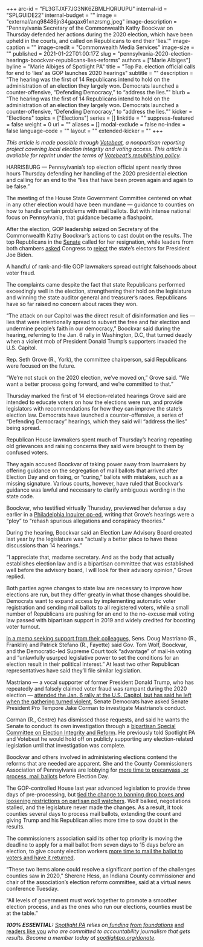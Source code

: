 +++
arc-id = "FL3GTJXF7JG3NK6ZBMLHQRUUPU"
internal-id = "SPLGUIDE22"
internal-budget = ""
image = "external/anq98486jn34gaqax61xnzrsmg.jpeg"
image-description = "Pennsylvania Secretary of the Commonwealth Kathy Boockvar on Thursday defended her actions during the 2020 election, which have been upheld in the courts, and called on Republicans to end their 'lies.'"
image-caption = ""
image-credit = "Commonwealth Media Services"
image-size = ""
published = 2021-01-22T01:00:17Z
slug = "pennsylvania-2020-election-hearings-boockvar-republicans-lies-reforms"
authors = ["Marie Albiges"]
byline = "Marie Albiges of Spotlight PA"
title = "Top Pa. election official calls for end to ‘lies’ as GOP launches 2020 hearings"
subtitle = ""
description = "The hearing was the first of 14 Republicans intend to hold on the administration of an election they largely won. Democrats launched a counter-offensive, “Defending Democracy,” to “address the lies.”"
blurb = "The hearing was the first of 14 Republicans intend to hold on the administration of an election they largely won. Democrats launched a counter-offensive, “Defending Democracy,” to “address the lies.”"
kicker = "Elections"
topics = ["Elections"]
series = []
linktitle = ""
suppress-featured = false
weight = 0
url = ""
aliases = []
modal-exclude = false
no-index = false
language-code = ""
layout = ""
extended-kicker = ""
+++

<i>This article is made possible through&nbsp;</i><a href="http://votebeat.org/"><i>Votebeat</i></a><i>, a nonpartisan reporting project covering local election integrity and voting access. This article is available for reprint under the terms of&nbsp;</i><a href="https://www.votebeat.org/pages/republishing"><i>Votebeat’s republishing policy</i></a><i>.</i>

HARRISBURG — Pennsylvania’s top election official spent nearly three hours Thursday defending her handling of the 2020 presidential election and calling for an end to the “lies that have been proven again and again to be false.”

The meeting of the House State Government Committee centered on what in any other election would have been mundane — guidance to counties on how to handle certain problems with mail ballots. But with intense national focus on Pennsylvania, that guidance became a flashpoint.

After the election, GOP leadership seized on Secretary of the Commonwealth Kathy Boockvar’s actions to cast doubt on the results. The top Republicans in the <a href="https://www.senatorcorman.com/2020/11/03/senate-republican-leaders-call-for-pa-secretary-of-state-to-resign-immediately/">Senate</a> called for her resignation, while leaders from both chambers <a href="https://lesspage.com/news/2021/01/pennsylvania-senate-electoral-college-objection-donald-trump-joe-biden-2020-election/">asked</a> Congress to <a href="https://lesspage.com/news/2020/12/pennsylvania-electors-republican-reject-congress-bryan-cutler/">reject</a> the state’s electors for President Joe Biden.

A handful of rank-and-file GOP lawmakers spread outright falsehoods about voter fraud.

The complaints came despite the fact that state Republicans performed exceedingly well in the election, strengthening their hold on the legislature and winning the state auditor general and treasurer’s races. Republicans have so far raised no concern about races they won.

“The attack on our Capitol was the direct result of disinformation and lies — lies that were intentionally spread to subvert the free and fair election and undermine people’s faith in our democracy,” Boockvar said during the hearing, referring to the Jan. 6 rally in Washington, D.C, that turned deadly when a violent mob of President Donald Trump’s supporters invaded the U.S. Capitol.

<script src="https://lesspage.com/embed.js" async></script><div data-spl-embed-version="1" data-spl-src="https://lesspage.com/embeds/donate/?teaser_text=Spotlight%20PA%20provides%20essential%2C%20public-service%20journalism%20that%20cuts%20through%20misinformation%20and%20politics%20to%20get%20to%20the%20truth.%20But%20we%20need%20your%20help%20to%20do%20it.&cta_text=YES%2C%20I%20WILL%20CONTRIBUTE"></div>

Rep. Seth Grove (R., York), the committee chairperson, said Republicans were focused on the future.

“We’re not stuck on the 2020 election, we’ve moved on,” Grove said. “We want a better process going forward, and we’re committed to that.”

Thursday marked the first of 14 election-related hearings Grove said are intended to educate voters on how the elections were run, and provide legislators with recommendations for how they can improve the state’s election law. Democrats have launched a counter-offensive, a series of “Defending Democracy” hearings, which they said will “address the lies” being spread.

Republican House lawmakers spent much of Thursday’s hearing repeating old grievances and raising concerns they said were brought to them by confused voters.

They again accused Boockvar of taking power away from lawmakers by offering guidance on the segregation of mail ballots that arrived after Election Day and on fixing, or “curing,” ballots with mistakes, such as a missing signature. Various courts, however, have ruled that Boockvar’s guidance was lawful and necessary to clarify ambiguous wording in the state code.

Boockvar, who testified virtually Thursday, previewed her defense a day earlier in a <a href="https://www.inquirer.com/opinion/commentary/pennsylvania-harrisburg-republicans-election-fraud-votes-20210120.html">Philadelphia Inquirer op-ed</a>, writing that Grove’s hearings were a “ploy” to “rehash spurious allegations and conspiracy theories.”

During the hearing, Boockvar said an Election Law Advisory Board created last year by the legislature was “actually a better place to have these discussions than 14 hearings.”

“I appreciate that, madame secretary. And as the body that actually establishes election law and is a bipartisan committee that was established well before the advisory board, I will look for their advisory opinion,” Grove replied.

<script src="https://lesspage.com/embed.js" async></script><div data-spl-embed-version="1" data-spl-src="https://lesspage.com/embeds/newsletter/"></div>

Both parties agree changes to state law are necessary to improve how elections are run, but they differ greatly in what those changes should be. Democrats want to expand access by implementing automatic voter registration and sending mail ballots to all registered voters, while a small number of Republicans are pushing for an end to the no-excuse mail voting law passed with bipartisan support in 2019 and widely credited for boosting voter turnout.

<a href="https://www.legis.state.pa.us/cfdocs/legis/CSM/showMemoPublic.cfm?chamber=S&SPick=20210&cosponId=34277">In a memo seeking support from their colleagues,</a> Sens. Doug Mastriano (R., Franklin) and Patrick Stefano (R., Fayette) said Gov. Tom Wolf, Boockvar, and the Democratic-led Supreme Court took “advantage” of mail-in voting and “unlawfully usurped legislative power to set the conditions for an election result in their political interest.” At least two other Republican representatives have said they’ll file similar legislation.

Mastriano — a vocal supporter of former President Donald Trump, who has repeatedly and falsely claimed voter fraud was rampant during the 2020 election — <a href="https://lesspage.com/news/2021/01/doug-mastriano-trump-capitol-attack-resignation-investigation/">attended the Jan. 6 rally at the U.S. Capitol, but has said he left when the gathering turned violent.</a> Senate Democrats have asked Senate President Pro Tempore Jake Corman to investigate Mastriano’s conduct.

Corman (R., Centre) has dismissed those requests, and said he wants the Senate to conduct its own investigation through a <a href="https://www.legis.state.pa.us/cfdocs/legis/CSM/showMemoPublic.cfm?chamber=S&SPick=20210&cosponId=33664">bipartisan Special Committee on Election Integrity and Reform</a>. He previously told Spotlight PA and Votebeat he would hold off on publicly supporting any election-related legislation until that investigation was complete.

Boockvar and others involved in administering elections contend the reforms that are needed are apparent. She and the County Commissioners Association of Pennsylvania are lobbying for <a href="https://lesspage.com/news/2021/01/pennsylvania-voting-reforms-mail-ballots-early-voting-election-officials-2021/">more time to precanvass, or process, mail ballots</a> before Election Day.

The GOP-controlled House last year advanced legislation to provide three days of pre-processing, but <a href="https://lesspage.com/news/2020/11/pennsylvania-election-2020-counting-results-delays-mail-ballots/">tied the change to banning drop boxes and loosening restrictions on partisan poll watchers</a>. Wolf balked, negotiations stalled, and the legislature never made the changes. As a result, it took counties several days to process mail ballots, extending the count and giving Trump and his Republican allies more time to sow doubt in the results.

The commissioners association said its other top priority is moving the deadline to apply for a mail ballot from seven days to 15 days before an election, to give county election workers <a href="https://lesspage.com/news/2020/12/pennsylvania-mail-ballot-request-deadline-change-2020-election/">more time to mail the ballot to voters and have it returned</a>.

“These two items alone could resolve a significant portion of the challenges counties saw in 2020,” Sherene Hess, an Indiana County commissioner and chair of the association’s election reform committee, said at a virtual news conference Tuesday.

“All levels of government must work together to promote a smoother election process, and as the ones who run our elections, counties must be at the table.”

<i><b>100% ESSENTIAL:</b></i><i> </i><a href="https://lesspage.com/"><i>Spotlight PA</i></a><i> relies on</i><a href="https://lesspage.com/support"><i> funding from foundations</i></a><i> </i><a href="https://lesspage.com/support">and readers like you</a><i> who are committed to accountability journalism that gets results. Become a member today at </i><a href="http://checkout.fundjournalism.org/memberform?org_id=spotlightpa&campaign=701f4000000TVuIAAW"><i>spotlightpa.org/donate</i></a><i>.</i>
